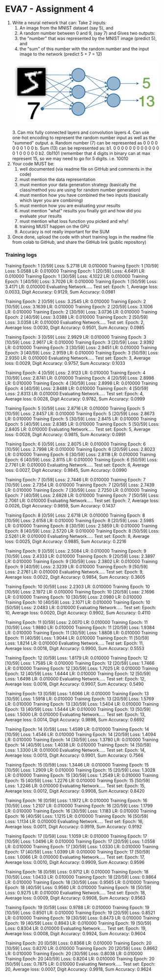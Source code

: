 # EVA7 - Assignment 4 #
1. Write a neural network that can:
	Take 2 inputs:
	1. An image from the MNIST dataset (say 5), and
	2. A random number between 0 and 9, (say 7)
	and Gives two outputs:
	1. the "number" that was represented by the MNIST image (predict 5), and
	2. the "sum" of this number with the random number and the input image to the network (predict 5 + 7 = 12)
	<p align ="center">
	  <img  src="resource/assign4.png">			  
	</p>
	3. Can mix fully connected layers and convolution layers
	4. Can use one-hot encoding to represent the random number input as well as the "summed" output.
		a. Random number (7) can be represented as 0 0 0 0 0 0 0 1 0 0
		b. Sum (13) can be represented as:
			b1. 0 0 0 0 0 0 0 0 0 0 0 0 0 1 0 0 0 0 0
			b2. 0b1101 (remember that 4 digits in binary can at max represent 15, so we may need to go for 5 digits. i.e. 10010
2. Your code MUST be:
	1. well documented (via readme file on GitHub and comments in the code)
	2. must mention the data representation
	3. must mention your data generation strategy (basically the class/method you are using for random number generation)
	4. must mention how you have combined the two inputs (basically which layer you are combining)
	5. must mention how you are evaluating your results 
	6. must mention "what" results you finally got and how did you evaluate your results
	7. must mention what loss function you picked and why!
	8. training MUST happen on the GPU
	9. Accuracy is not really important for the SUM
3. Once done, upload the code with short training logs in the readme file from colab to GitHub, and share the GitHub link (public repository)

### Training logs ###
Training Epoch: 1 [0/59]	Loss: 5.2718	LR: 0.010000
Training Epoch: 1 [10/59]	Loss: 5.0588	LR: 0.010000
Training Epoch: 1 [20/59]	Loss: 4.6491	LR: 0.010000
Training Epoch: 1 [30/59]	Loss: 4.1022	LR: 0.010000
Training Epoch: 1 [40/59]	Loss: 3.7026	LR: 0.010000
Training Epoch: 1 [50/59]	Loss: 3.4171	LR: 0.010000
Evaluating Network.....
Test set: Epoch: 1, Average loss: 0.0033, Digit Accuracy: 0.9129, Sum Accuracy: 0.0981

Training Epoch: 2 [0/59]	Loss: 3.2545	LR: 0.010000
Training Epoch: 2 [10/59]	Loss: 3.1639	LR: 0.010000
Training Epoch: 2 [20/59]	Loss: 3.1006	LR: 0.010000
Training Epoch: 2 [30/59]	Loss: 3.0736	LR: 0.010000
Training Epoch: 2 [40/59]	Loss: 3.0388	LR: 0.010000
Training Epoch: 2 [50/59]	Loss: 3.0358	LR: 0.010000
Evaluating Network.....
Test set: Epoch: 2, Average loss: 0.0030, Digit Accuracy: 0.9501, Sum Accuracy: 0.0985

Training Epoch: 3 [0/59]	Loss: 2.9929	LR: 0.010000
Training Epoch: 3 [10/59]	Loss: 2.9617	LR: 0.010000
Training Epoch: 3 [20/59]	Loss: 2.9392	LR: 0.010000
Training Epoch: 3 [30/59]	Loss: 2.9451	LR: 0.010000
Training Epoch: 3 [40/59]	Loss: 2.9159	LR: 0.010000
Training Epoch: 3 [50/59]	Loss: 2.9350	LR: 0.010000
Evaluating Network.....
Test set: Epoch: 3, Average loss: 0.0029, Digit Accuracy: 0.9757, Sum Accuracy: 0.1033

Training Epoch: 4 [0/59]	Loss: 2.9123	LR: 0.010000
Training Epoch: 4 [10/59]	Loss: 2.8741	LR: 0.010000
Training Epoch: 4 [20/59]	Loss: 2.8998	LR: 0.010000
Training Epoch: 4 [30/59]	Loss: 2.8998	LR: 0.010000
Training Epoch: 4 [40/59]	Loss: 2.8488	LR: 0.010000
Training Epoch: 4 [50/59]	Loss: 2.8313	LR: 0.010000
Evaluating Network.....
Test set: Epoch: 4, Average loss: 0.0028, Digit Accuracy: 0.9782, Sum Accuracy: 0.0999

Training Epoch: 5 [0/59]	Loss: 2.8716	LR: 0.010000
Training Epoch: 5 [10/59]	Loss: 2.8457	LR: 0.010000
Training Epoch: 5 [20/59]	Loss: 2.8673	LR: 0.010000
Training Epoch: 5 [30/59]	Loss: 2.8415	LR: 0.010000
Training Epoch: 5 [40/59]	Loss: 2.8385	LR: 0.010000
Training Epoch: 5 [50/59]	Loss: 2.8405	LR: 0.010000
Evaluating Network.....
Test set: Epoch: 5, Average loss: 0.0028, Digit Accuracy: 0.9815, Sum Accuracy: 0.0991

Training Epoch: 6 [0/59]	Loss: 2.8075	LR: 0.010000
Training Epoch: 6 [10/59]	Loss: 2.7998	LR: 0.010000
Training Epoch: 6 [20/59]	Loss: 2.8023	LR: 0.010000
Training Epoch: 6 [30/59]	Loss: 2.8118	LR: 0.010000
Training Epoch: 6 [40/59]	Loss: 2.8115	LR: 0.010000
Training Epoch: 6 [50/59]	Loss: 2.7761	LR: 0.010000
Evaluating Network.....
Test set: Epoch: 6, Average loss: 0.0027, Digit Accuracy: 0.9845, Sum Accuracy: 0.0990

Training Epoch: 7 [0/59]	Loss: 2.7446	LR: 0.010000
Training Epoch: 7 [10/59]	Loss: 2.7354	LR: 0.010000
Training Epoch: 7 [20/59]	Loss: 2.7439	LR: 0.010000
Training Epoch: 7 [30/59]	Loss: 2.7250	LR: 0.010000
Training Epoch: 7 [40/59]	Loss: 2.6828	LR: 0.010000
Training Epoch: 7 [50/59]	Loss: 2.7061	LR: 0.010000
Evaluating Network.....
Test set: Epoch: 7, Average loss: 0.0026, Digit Accuracy: 0.9859, Sum Accuracy: 0.1437

Training Epoch: 8 [0/59]	Loss: 2.6718	LR: 0.010000
Training Epoch: 8 [10/59]	Loss: 2.6158	LR: 0.010000
Training Epoch: 8 [20/59]	Loss: 2.5985	LR: 0.010000
Training Epoch: 8 [30/59]	Loss: 2.5859	LR: 0.010000
Training Epoch: 8 [40/59]	Loss: 2.5720	LR: 0.010000
Training Epoch: 8 [50/59]	Loss: 2.5261	LR: 0.010000
Evaluating Network.....
Test set: Epoch: 8, Average loss: 0.0025, Digit Accuracy: 0.9885, Sum Accuracy: 0.2216

Training Epoch: 9 [0/59]	Loss: 2.5084	LR: 0.010000
Training Epoch: 9 [10/59]	Loss: 2.4333	LR: 0.010000
Training Epoch: 9 [20/59]	Loss: 2.3897	LR: 0.010000
Training Epoch: 9 [30/59]	Loss: 2.3802	LR: 0.010000
Training Epoch: 9 [40/59]	Loss: 2.3239	LR: 0.010000
Training Epoch: 9 [50/59]	Loss: 2.2761	LR: 0.010000
Evaluating Network.....
Test set: Epoch: 9, Average loss: 0.0022, Digit Accuracy: 0.9854, Sum Accuracy: 0.3605

Training Epoch: 10 [0/59]	Loss: 2.2303	LR: 0.010000
Training Epoch: 10 [10/59]	Loss: 2.1972	LR: 0.010000
Training Epoch: 10 [20/59]	Loss: 2.1696	LR: 0.010000
Training Epoch: 10 [30/59]	Loss: 2.0980	LR: 0.010000
Training Epoch: 10 [40/59]	Loss: 2.1071	LR: 0.010000
Training Epoch: 10 [50/59]	Loss: 2.0483	LR: 0.010000
Evaluating Network.....
Test set: Epoch: 10, Average loss: 0.0020, Digit Accuracy: 0.9902, Sum Accuracy: 0.4110

Training Epoch: 11 [0/59]	Loss: 2.0070	LR: 0.010000
Training Epoch: 11 [10/59]	Loss: 1.9880	LR: 0.010000
Training Epoch: 11 [20/59]	Loss: 1.9384	LR: 0.010000
Training Epoch: 11 [30/59]	Loss: 1.8808	LR: 0.010000
Training Epoch: 11 [40/59]	Loss: 1.9044	LR: 0.010000
Training Epoch: 11 [50/59]	Loss: 1.8214	LR: 0.010000
Evaluating Network.....
Test set: Epoch: 11, Average loss: 0.0018, Digit Accuracy: 0.9900, Sum Accuracy: 0.5553

Training Epoch: 12 [0/59]	Loss: 1.8179	LR: 0.010000
Training Epoch: 12 [10/59]	Loss: 1.7585	LR: 0.010000
Training Epoch: 12 [20/59]	Loss: 1.7466	LR: 0.010000
Training Epoch: 12 [30/59]	Loss: 1.7025	LR: 0.010000
Training Epoch: 12 [40/59]	Loss: 1.6444	LR: 0.010000
Training Epoch: 12 [50/59]	Loss: 1.6498	LR: 0.010000
Evaluating Network.....
Test set: Epoch: 12, Average loss: 0.0016, Digit Accuracy: 0.9907, Sum Accuracy: 0.5490

Training Epoch: 13 [0/59]	Loss: 1.6066	LR: 0.010000
Training Epoch: 13 [10/59]	Loss: 1.5918	LR: 0.010000
Training Epoch: 13 [20/59]	Loss: 1.5769	LR: 0.010000
Training Epoch: 13 [30/59]	Loss: 1.5404	LR: 0.010000
Training Epoch: 13 [40/59]	Loss: 1.5444	LR: 0.010000
Training Epoch: 13 [50/59]	Loss: 1.5000	LR: 0.010000
Evaluating Network.....
Test set: Epoch: 13, Average loss: 0.0014, Digit Accuracy: 0.9898, Sum Accuracy: 0.6692

Training Epoch: 14 [0/59]	Loss: 1.4599	LR: 0.010000
Training Epoch: 14 [10/59]	Loss: 1.4546	LR: 0.010000
Training Epoch: 14 [20/59]	Loss: 1.4094	LR: 0.010000
Training Epoch: 14 [30/59]	Loss: 1.3780	LR: 0.010000
Training Epoch: 14 [40/59]	Loss: 1.4038	LR: 0.010000
Training Epoch: 14 [50/59]	Loss: 1.3300	LR: 0.010000
Evaluating Network.....
Test set: Epoch: 14, Average loss: 0.0013, Digit Accuracy: 0.9901, Sum Accuracy: 0.7566

Training Epoch: 15 [0/59]	Loss: 1.3446	LR: 0.010000
Training Epoch: 15 [10/59]	Loss: 1.2909	LR: 0.010000
Training Epoch: 15 [20/59]	Loss: 1.3028	LR: 0.010000
Training Epoch: 15 [30/59]	Loss: 1.2549	LR: 0.010000
Training Epoch: 15 [40/59]	Loss: 1.2276	LR: 0.010000
Training Epoch: 15 [50/59]	Loss: 1.2246	LR: 0.010000
Evaluating Network.....
Test set: Epoch: 15, Average loss: 0.0012, Digit Accuracy: 0.9908, Sum Accuracy: 0.8420

Training Epoch: 16 [0/59]	Loss: 1.1972	LR: 0.010000
Training Epoch: 16 [10/59]	Loss: 1.2107	LR: 0.010000
Training Epoch: 16 [20/59]	Loss: 1.1799	LR: 0.010000
Training Epoch: 16 [30/59]	Loss: 1.1183	LR: 0.010000
Training Epoch: 16 [40/59]	Loss: 1.1215	LR: 0.010000
Training Epoch: 16 [50/59]	Loss: 1.1134	LR: 0.010000
Evaluating Network.....
Test set: Epoch: 16, Average loss: 0.0011, Digit Accuracy: 0.9919, Sum Accuracy: 0.9192

Training Epoch: 17 [0/59]	Loss: 1.1059	LR: 0.010000
Training Epoch: 17 [10/59]	Loss: 1.0496	LR: 0.010000
Training Epoch: 17 [20/59]	Loss: 1.0558	LR: 0.010000
Training Epoch: 17 [30/59]	Loss: 1.0330	LR: 0.010000
Training Epoch: 17 [40/59]	Loss: 1.0399	LR: 0.010000
Training Epoch: 17 [50/59]	Loss: 1.0066	LR: 0.010000
Evaluating Network.....
Test set: Epoch: 17, Average loss: 0.0010, Digit Accuracy: 0.9909, Sum Accuracy: 0.9596

Training Epoch: 18 [0/59]	Loss: 0.9712	LR: 0.010000
Training Epoch: 18 [10/59]	Loss: 1.0433	LR: 0.010000
Training Epoch: 18 [20/59]	Loss: 0.9864	LR: 0.010000
Training Epoch: 18 [30/59]	Loss: 0.9565	LR: 0.010000
Training Epoch: 18 [40/59]	Loss: 0.9560	LR: 0.010000
Training Epoch: 18 [50/59]	Loss: 0.9275	LR: 0.010000
Evaluating Network.....
Test set: Epoch: 18, Average loss: 0.0009, Digit Accuracy: 0.9908, Sum Accuracy: 0.9563

Training Epoch: 19 [0/59]	Loss: 0.9788	LR: 0.010000
Training Epoch: 19 [10/59]	Loss: 0.8501	LR: 0.010000
Training Epoch: 19 [20/59]	Loss: 0.8521	LR: 0.010000
Training Epoch: 19 [30/59]	Loss: 0.8473	LR: 0.010000
Training Epoch: 19 [40/59]	Loss: 0.8943	LR: 0.010000
Training Epoch: 19 [50/59]	Loss: 0.8304	LR: 0.010000
Evaluating Network.....
Test set: Epoch: 19, Average loss: 0.0008, Digit Accuracy: 0.9924, Sum Accuracy: 0.9604

Training Epoch: 20 [0/59]	Loss: 0.8368	LR: 0.010000
Training Epoch: 20 [10/59]	Loss: 0.8270	LR: 0.010000
Training Epoch: 20 [20/59]	Loss: 0.8662	LR: 0.010000
Training Epoch: 20 [30/59]	Loss: 0.8038	LR: 0.010000
Training Epoch: 20 [40/59]	Loss: 0.8204	LR: 0.010000
Training Epoch: 20 [50/59]	Loss: 0.7875	LR: 0.010000
Evaluating Network.....
Test set: Epoch: 20, Average loss: 0.0007, Digit Accuracy: 0.9918, Sum Accuracy: 0.9624


